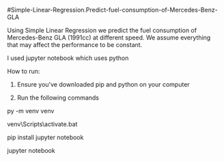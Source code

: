#Simple-Linear-Regression.Predict-fuel-consumption-of-Mercedes-Benz-GLA 


Using Simple Linear Regression we predict the fuel consumption of Mercedes-Benz GLA (1991cc) at different speed. We assume everything that may affect the performance to be constant.

I used jupyter notebook which uses python

How to run:

1. Ensure you've downloaded pip and python on your computer

2. Run the following commands

py -m venv venv

venv\Scripts\activate.bat

pip install jupyter notebook

jupyter notebook
